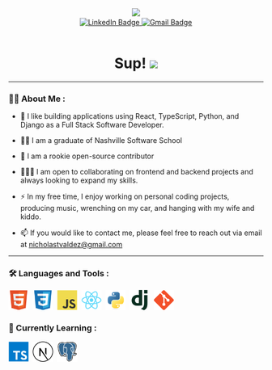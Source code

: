 
<div id="header" align="center">
  <img src="https://media.giphy.com/media/qgQUggAC3Pfv687qPC/giphy.gif" width="100"/>

  <div id="badges">
    <a href="https://www.linkedin.com/in/nicholasvaldez/">
      <img src="https://img.shields.io/badge/LinkedIn-blue?style=for-the-badge&logo=linkedin&logoColor=white" alt="LinkedIn Badge"/>
    </a>
    <a href=mailto:nicholastvaldez@gmail.com">
      <img src="https://img.shields.io/badge/Gmail-red?style=for-the-badge&logo=gmail&logoColor=white" alt="Gmail Badge"/>
    </a>
    
  </div>
  
  <img src="https://komarev.com/ghpvc/?username=nicholasvaldez&style=flat-square&color=blue" alt=""/>
  
  <h1>
  Sup!
  <img src="https://media.giphy.com/media/hvRJCLFzcasrR4ia7z/giphy.gif" width="30px"/>
  </h1>
  


</div>

---

### :man_technologist: About Me :
 - :telescope: I like building applications using React, TypeScript, Python, and Django as a Full Stack Software Developer.

- :man_student: I am a graduate of Nashville Software School 

- :seedling: I am a rookie open-source contributor

- :people_holding_hands: I am open to collaborating on frontend and backend projects and always looking to expand my skills.

- :zap: In my free time, I enjoy working on personal coding projects, producing music, wrenching on my car, and hanging with my wife and kiddo.

- :mailbox: If you would like to contact me, please feel free to reach out via email at nicholastvaldez@gmail.com


---

### :hammer_and_wrench: Languages and Tools :

<div>
<img src="https://github.com/devicons/devicon/blob/master/icons/html5/html5-original.svg" title="HTML5" alt="HTML5" width="40" height="40"/>&nbsp;
<img src="https://github.com/devicons/devicon/blob/master/icons/css3/css3-original.svg" title="CSS3" alt="CSS3" width="40" height="40"/>&nbsp;
<img src="https://github.com/devicons/devicon/blob/master/icons/javascript/javascript-original.svg" title="JavaScript" alt="JavaScript" width="40" height="40"/>&nbsp;
<img src="https://github.com/devicons/devicon/blob/master/icons/react/react-original.svg" title="React" alt="React" width="40" height="40"/>&nbsp;
  <img src="https://github.com/devicons/devicon/blob/master/icons/python/python-original.svg" title="Python" alt="Python" width="40" height="40"/>&nbsp;
  <img src="https://github.com/devicons/devicon/blob/master/icons/django/django-plain.svg" title="Django" alt="Django" width="40" height="40"/>&nbsp;
  <img src="https://github.com/devicons/devicon/blob/master/icons/git/git-original.svg" title="Git" alt="Git" width="40" height="40"/>&nbsp;
 
 ### :book: Currently Learning :

<div>
<img src="https://github.com/devicons/devicon/blob/master/icons/typescript/typescript-original.svg" title="TypeScipt" alt="TypeScript" width="40" height="40"/>&nbsp;
<img src="https://github.com/devicons/devicon/blob/master/icons/nextjs/nextjs-line.svg" title="NextJs" alt="NextJs" width="40" height="40"/>&nbsp;
<img src="https://github.com/devicons/devicon/blob/master/icons/postgresql/postgresql-original.svg" title="PostgresSql" alt="PostgresSql" width="40" height="40"/>&nbsp;
 
                                                                                                                                            
                                                                                                                                       

